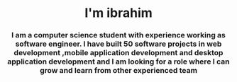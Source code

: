 <h1 align="center">I'm ibrahim </h1>
<h3 align="center">I am a computer science student with experience working as software engineer. I have built 50 software projects in web development ,mobile application development and  desktop application  development and I am looking for a role where I can grow and learn from other experienced team
</h3>



